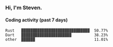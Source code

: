 ### Hi, I'm Steven.

#### Coding activity (past 7 days)
```
Rust   ▓▓▓▓▓▓▓▓▓▓▓▓▓▓▓▓▓▓▓▓▓▓▓▓▓▓▓▓▓▓  50.77%
Dart   ▓▓▓▓▓▓▓▓▓▓▓▓▓▓▓▓▓▓▓▓▓▓          38.23%
other  ▓▓▓▓▓▓                          11.01%
```
